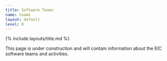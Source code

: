 ```yaml
---
title: Software Teams
name: teams
layout: default
level: 0
---
```


{% include layouts/title.md %}

This page is under construction and will contain information about the EIC software teams and activities.

